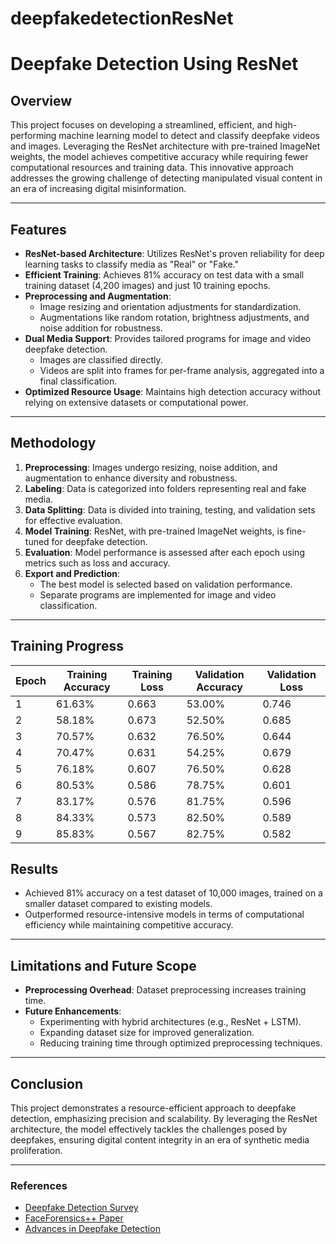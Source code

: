 # deepfakedetectionResNet

# Deepfake Detection Using ResNet

## Overview
This project focuses on developing a streamlined, efficient, and high-performing machine learning model to detect and classify deepfake videos and images. Leveraging the ResNet architecture with pre-trained ImageNet weights, the model achieves competitive accuracy while requiring fewer computational resources and training data. This innovative approach addresses the growing challenge of detecting manipulated visual content in an era of increasing digital misinformation.

---

## Features
- **ResNet-based Architecture**: Utilizes ResNet's proven reliability for deep learning tasks to classify media as "Real" or "Fake."
- **Efficient Training**: Achieves 81% accuracy on test data with a small training dataset (4,200 images) and just 10 training epochs.
- **Preprocessing and Augmentation**:
  - Image resizing and orientation adjustments for standardization.
  - Augmentations like random rotation, brightness adjustments, and noise addition for robustness.
- **Dual Media Support**: Provides tailored programs for image and video deepfake detection.
  - Images are classified directly.
  - Videos are split into frames for per-frame analysis, aggregated into a final classification.
- **Optimized Resource Usage**: Maintains high detection accuracy without relying on extensive datasets or computational power.

---

## Methodology
1. **Preprocessing**: Images undergo resizing, noise addition, and augmentation to enhance diversity and robustness.
2. **Labeling**: Data is categorized into folders representing real and fake media.
3. **Data Splitting**: Data is divided into training, testing, and validation sets for effective evaluation.
4. **Model Training**: ResNet, with pre-trained ImageNet weights, is fine-tuned for deepfake detection.
5. **Evaluation**: Model performance is assessed after each epoch using metrics such as loss and accuracy.
6. **Export and Prediction**:
   - The best model is selected based on validation performance.
   - Separate programs are implemented for image and video classification.

---
## Training Progress

| **Epoch** | **Training Accuracy** | **Training Loss** | **Validation Accuracy** | **Validation Loss** |
|-----------|------------------------|--------------------|--------------------------|----------------------|
| 1         | 61.63%                | 0.663              | 53.00%                  | 0.746                |
| 2         | 58.18%                | 0.673              | 52.50%                  | 0.685                |
| 3         | 70.57%                | 0.632              | 76.50%                  | 0.644                |
| 4         | 70.47%                | 0.631              | 54.25%                  | 0.679                |
| 5         | 76.18%                | 0.607              | 76.50%                  | 0.628                |
| 6         | 80.53%                | 0.586              | 78.75%                  | 0.601                |
| 7         | 83.17%                | 0.576              | 81.75%                  | 0.596                |
| 8         | 84.33%                | 0.573              | 82.50%                  | 0.589                |
| 9         | 85.83%                | 0.567              | 82.75%                  | 0.582                |



## Results
- Achieved 81% accuracy on a test dataset of 10,000 images, trained on a smaller dataset compared to existing models.
- Outperformed resource-intensive models in terms of computational efficiency while maintaining competitive accuracy.

---

## Limitations and Future Scope
- **Preprocessing Overhead**: Dataset preprocessing increases training time.
- **Future Enhancements**:
  - Experimenting with hybrid architectures (e.g., ResNet + LSTM).
  - Expanding dataset size for improved generalization.
  - Reducing training time through optimized preprocessing techniques.

---

## Conclusion
This project demonstrates a resource-efficient approach to deepfake detection, emphasizing precision and scalability. By leveraging the ResNet architecture, the model effectively tackles the challenges posed by deepfakes, ensuring digital content integrity in an era of synthetic media proliferation.

---

### References
- [Deepfake Detection Survey](https://medium.com/@werdeepfakers/faceforensics-survey-of-multi-modal-techniques-7b637fc161d0)
- [FaceForensics++ Paper](https://ceur-ws.org/Vol-3058/Paper-034.pdf)
- [Advances in Deepfake Detection](https://medium.com/@byanalytixlabs/detecting-deepfakes-exploring-advances-in-deep-learning-based-media-authentication-5871b1226cea)
